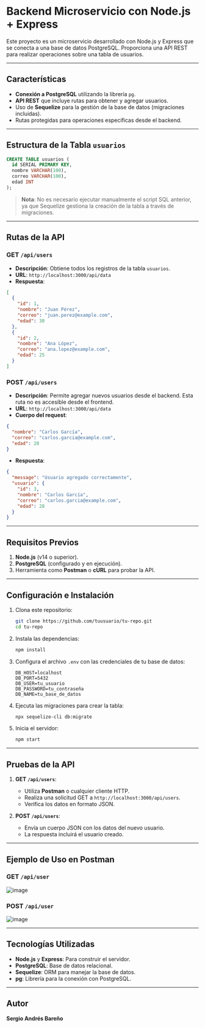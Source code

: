 # Backend Microservicio con Node.js + Express

Este proyecto es un microservicio desarrollado con Node.js y Express que se conecta a una base de datos PostgreSQL. Proporciona una API REST para realizar operaciones sobre una tabla de usuarios.

---

## Características
- **Conexión a PostgreSQL** utilizando la librería `pg`.
- **API REST** que incluye rutas para obtener y agregar usuarios.
- Uso de **Sequelize** para la gestión de la base de datos (migraciones incluidas).
- Rutas protegidas para operaciones específicas desde el backend.

---

## Estructura de la Tabla `usuarios`

```sql
CREATE TABLE usuarios (
  id SERIAL PRIMARY KEY,
  nombre VARCHAR(100),
  correo VARCHAR(100),
  edad INT
);
```

> **Nota**: No es necesario ejecutar manualmente el script SQL anterior, ya que Sequelize gestiona la creación de la tabla a través de migraciones.

---

## Rutas de la API

### GET `/api/users`
- **Descripción**: Obtiene todos los registros de la tabla `usuarios`.
- **URL**: `http://localhost:3000/api/data`
- **Respuesta**: 
```json
[
  {
    "id": 1,
    "nombre": "Juan Pérez",
    "correo": "juan.perez@example.com",
    "edad": 30
  },
  {
    "id": 2,
    "nombre": "Ana López",
    "correo": "ana.lopez@example.com",
    "edad": 25
  }
]
```

### POST `/api/users`
- **Descripción**: Permite agregar nuevos usuarios desde el backend. Esta ruta no es accesible desde el frontend.
- **URL**: `http://localhost:3000/api/data`
- **Cuerpo del request**: 
```json
{
  "nombre": "Carlos García",
  "correo": "carlos.garcia@example.com",
  "edad": 28
}
```
- **Respuesta**:
```json
{
  "message": "Usuario agregado correctamente",
  "usuario": {
    "id": 3,
    "nombre": "Carlos García",
    "correo": "carlos.garcia@example.com",
    "edad": 28
  }
}
```

---

## Requisitos Previos
1. **Node.js** (v14 o superior).
2. **PostgreSQL** (configurado y en ejecución).
3. Herramienta como **Postman** o **cURL** para probar la API.

---

## Configuración e Instalación

1. Clona este repositorio:
   ```bash
   git clone https://github.com/tuusuario/tu-repo.git
   cd tu-repo
   ```

2. Instala las dependencias:
   ```bash
   npm install
   ```

3. Configura el archivo `.env` con las credenciales de tu base de datos:
   ```
   DB_HOST=localhost
   DB_PORT=5432
   DB_USER=tu_usuario
   DB_PASSWORD=tu_contraseña
   DB_NAME=tu_base_de_datos
   ```

4. Ejecuta las migraciones para crear la tabla:
   ```bash
   npx sequelize-cli db:migrate
   ```

5. Inicia el servidor:
   ```bash
   npm start
   ```

---

## Pruebas de la API

1. **GET `/api/users`**: 
   - Utiliza **Postman** o cualquier cliente HTTP.
   - Realiza una solicitud GET a `http://localhost:3000/api/users`.
   - Verifica los datos en formato JSON.

2. **POST `/api/users`**: 
   - Envía un cuerpo JSON con los datos del nuevo usuario.
   - La respuesta incluirá el usuario creado.

---

## Ejemplo de Uso en Postman
### GET `/api/user`
![image](https://github.com/user-attachments/assets/6bc49f6c-bd85-4f27-939d-eb299c11c651)


### POST `/api/user`
![image](https://github.com/user-attachments/assets/bf541954-c479-487b-8ac1-2c456e8aa4c3)


---

## Tecnologías Utilizadas
- **Node.js** y **Express**: Para construir el servidor.
- **PostgreSQL**: Base de datos relacional.
- **Sequelize**: ORM para manejar la base de datos.
- **pg**: Librería para la conexión con PostgreSQL.

---

## Autor
**Sergio Andrés Bareño**

